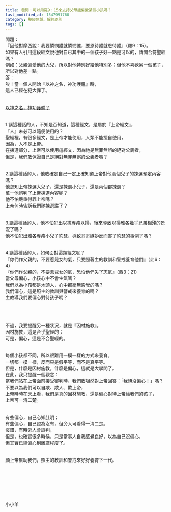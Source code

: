 ```yaml
---
title: 發問：可以用羅9：15來支持父母能偏愛某個小孩嗎？
last_modified_at: 1547991760
category: 聖經無誤、解經原則
tags: []
---
```


<p>問題：<br/>『因他對摩西說：我要憐憫誰就憐憫誰，要恩待誰就恩待誰』（羅9：15）。<br/> 如果有人引用這段經文說他對自已其中的一個孩子好一點是可以的，請問合符聖經嗎？<br/>例如：父親偏愛他的大兒，所以對他特別好給他特別多；但他不喜歡另一個孩子，所以對他差一點。<br/><!--more-->答：<br/>唉！當一個人開始『以神之名，神功護體』時，<br/>這人已經在犯大罪了。<br/> <br/><br/><a href="/posts/269193108">以神之名，神功護體？</a><br/><br/><br/>1.講這種話的人，不知是否知道，這種經文，是屬於『上帝經文』，<br/>『人』未必可以隨便使用的？<br/>聖經裡，有很多經文，是上帝才能使用，人類不能擅自使用，<br/>因為，人不是上帝。<br/>在揀選部分，上帝可以使用這經文，因為祂是無罪無誤的絕對公義者，<br/>但是，我們敢保證自己是絕對無罪無誤的公義者嗎？<br/> <br/><br/>2.講這種話的人，他敢確定自己一定正確知道上帝對他兩個兒子的揀選預定內容嗎？<br/>他怎知上帝揀選大兒子，還是揀選小兒子，還是兩個都揀選？<br/>萬一他誤判了上帝揀選內容呢？<br/>他不怕嚴重得罪上帝嗎？<br/>上帝何時告訴我們祂揀選誰了？<br/> <br/><br/>3.講這種話的人，他不怕犯出以撒專疼以掃，後來導致以掃雅各幾乎兄弟相殘的景況了嗎？<br/>他不怕犯出雅各專疼小兒子約瑟，導致哥哥嫉妒反而害了約瑟的事例了嗎？<br/> <br/><br/>4.講這種話的人，如何面對這類經文呢？<br/>『你們作父親的，不要惹兒女的氣，只要照著主的教訓和警戒養育他們』（弗6：4）<br/>『你們作父親的，不要惹兒女的氣，恐怕他們失了志氣』（西3：21）<br/>當父母偏心，小孩心中不會生氣嗎？<br/>我們以為小孩都是木頭人，心中都毫無感覺的嗎？<br/>我們偏心，這是照主的教訓與警戒來養育的嗎？<br/>主教導我們要偏心對待孩子嗎？<br/> <br/><br/><br/><br/>不過，我要提醒另一種狀況，就是『因材施教』。<br/>因材施教，這是合乎聖經的；<br/>可是，偏心，這是不合聖經的。<br/><br/><br/>每個小孩都不同，所以很難用一模一樣的方式來養育。<br/>一切都一模一樣，反而只是假平等，而不是真平等。<br/>但是，什麼是因材施教，什麼是偏心，這就是大學問了。<br/>在此，我只提醒一個觀念：<br/>當我們站在上帝面前接受審判時，我們敢坦然對上帝回答：「我絕沒偏心！」嗎？<br/>不要以為我們可以自欺、欺人、欺上帝，<br/>上帝時時在天上看，我們是真的因材施教，還是偏心對待上帝給我們的孩子，<br/>上帝可一清二楚。<br/><br/><br/>有些偏心，自己心知肚明；<br/>有些偏心，自己認為沒有，但旁人可看得一清二楚。<br/>沒錯，有時旁人會誤判，<br/>但是，也確實很多時候，只是當事人自我感覺良好，以為自己沒偏心，<br/>但其實已經偏心到離譜程度了。<br/><br/><br/>願上帝幫助我們，照主的教訓和警戒來好好養育下一代。<br/><br/><br/><br/><br/><br/><br/><br/>小小羊<br/><br/><br/><br/></p>